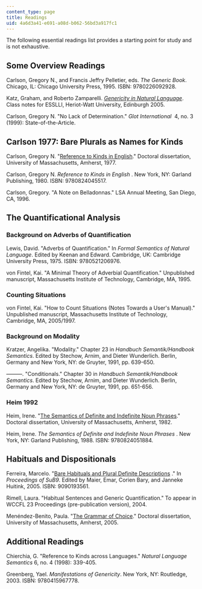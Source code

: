 ```yaml
---
content_type: page
title: Readings
uid: 4a6d3a41-e691-a08d-b062-56bd3a917fc1
---
```


The following essential readings list provides a starting point for study and is not exhaustive.

Some Overview Readings
----------------------

Carlson, Gregory N., and Francis Jeffry Pelletier, eds. _The Generic Book_. Chicago, IL: Chicago University Press, 1995. ISBN: 9780226092928.

Katz, Graham, and Roberto Zamparelli. [_Genericity in Natural Language_](https://esslli2016.unibz.it/wp-content/uploads/2015/10/notes-day2.pdf). Class notes for ESSLLI, Heriot-Watt University, Edinburgh 2005.

Carlson, Gregory N. "No Lack of Determination." _Glot International_  4, no. 3 (1999): State-of-the-Article.

Carlson 1977: Bare Plurals as Names for Kinds
---------------------------------------------

Carlson, Gregory N. "[Reference to Kinds in English](http://semanticsarchive.net/Archive/jk3NzRlY/)." Doctoral dissertation, University of Massachusetts, Amherst, 1977.

Carlson, Gregory N. _Reference to Kinds in English_ . New York, NY: Garland Publishing, 1980. ISBN: 9780824045517.

Carlson, Gregory. "A Note on Belladonnas." LSA Annual Meeting, San Diego, CA, 1996.

The Quantificational Analysis
-----------------------------

### Background on Adverbs of Quantification

Lewis, David. "Adverbs of Quantification." In _Formal Semantics of Natural Language_. Edited by Keenan and Edward. Cambridge, UK: Cambridge University Press, 1975. ISBN: 9780521206976.

von Fintel, Kai. "A Minimal Theory of Adverbial Quantification." Unpublished manuscript, Massachusetts Institute of Technology, Cambridge, MA, 1995.

### Counting Situations

von Fintel, Kai. "How to Count Situations (Notes Towards a User's Manual)." Unpublished manuscript, Massachusetts Institute of Technology, Cambridge, MA, 2005/1997.

### Background on Modality

Kratzer, Angelika. "Modality." Chapter 23 in _Handbuch Semantik/Handbook Semantics_. Edited by Stechow, Arnim, and Dieter Wunderlich. Berlin, Germany and New York, NY: de Gruyter, 1991, pp. 639-650.

———. "Conditionals." Chapter 30 in _Handbuch Semantik/Handbook Semantics_. Edited by Stechow, Arnim, and Dieter Wunderlich. Berlin, Germany and New York, NY: de Gruyter, 1991, pp. 651-656.

### Heim 1992

Heim, Irene. "[The Semantics of Definite and Indefinite Noun Phrases](http://semanticsarchive.net/Archive/Tk0ZmYyY/)." Doctoral dissertation, University of Massachusetts, Amherst, 1982.

Heim, Irene. _The Semantics of Definite and Indefinite Noun Phrases_ . New York, NY: Garland Publishing, 1988. ISBN: 9780824051884.

Habituals and Dispositionals
----------------------------

Ferreira, Marcelo. "[Bare Habituals and Plural Definite Descriptions](https://ojs.ub.uni-konstanz.de/sub/index.php/sub/article/view/721) ." In _Proceedings of SuB9_. Edited by Maier, Emar, Corien Bary, and Janneke Huitink, 2005. ISBN: 9090193561.

Rimell, Laura. "Habitual Sentences and Generic Quantification." To appear in WCCFL 23 Proceedings (pre-publication version), 2004.

Menéndez-Benito, Paula. "[The Grammar of Choice](http://semanticsarchive.net/Archive/GQ1OGQ3O/)." Doctoral dissertation, University of Massachusetts, Amherst, 2005.

Additional Readings
-------------------

Chierchia, G. "Reference to Kinds across Languages." _Natural Language Semantics_ 6, no. 4 (1998): 339-405.

Greenberg, Yael. _Manifestations of Genericity_. New York, NY: Routledge, 2003. ISBN: 9780415967778.